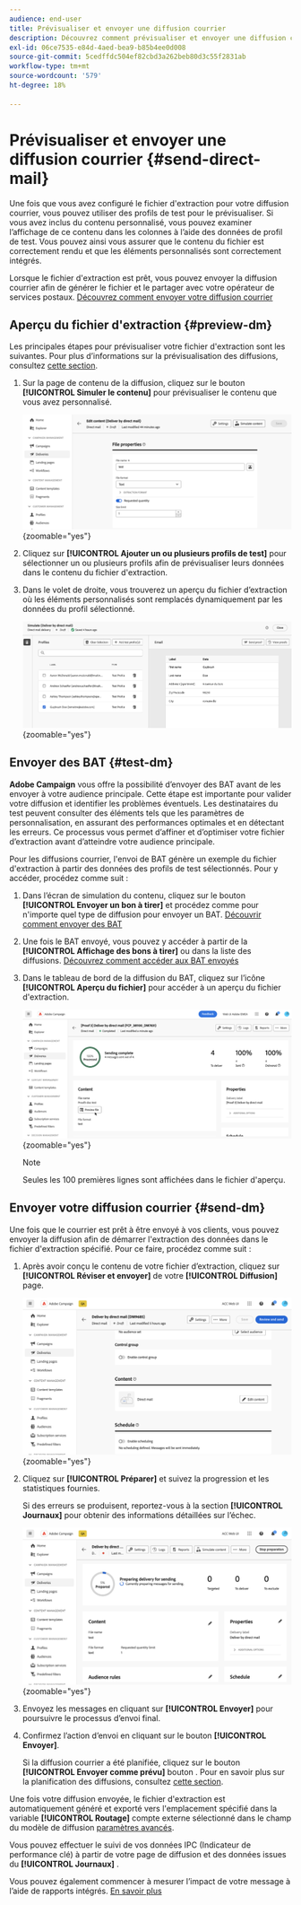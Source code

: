 ```yaml
---
audience: end-user
title: Prévisualiser et envoyer une diffusion courrier
description: Découvrez comment prévisualiser et envoyer une diffusion courrier avec Adobe Campaign Web
exl-id: 06ce7535-e84d-4aed-bea9-b85b4ee0d008
source-git-commit: 5cedffdc504ef82cbd3a262beb80d3c55f2831ab
workflow-type: tm+mt
source-wordcount: '579'
ht-degree: 18%

---
```


# Prévisualiser et envoyer une diffusion courrier {#send-direct-mail}

Une fois que vous avez configuré le fichier d&#39;extraction pour votre diffusion courrier, vous pouvez utiliser des profils de test pour le prévisualiser. Si vous avez inclus du contenu personnalisé, vous pouvez examiner l’affichage de ce contenu dans les colonnes à l’aide des données de profil de test. Vous pouvez ainsi vous assurer que le contenu du fichier est correctement rendu et que les éléments personnalisés sont correctement intégrés.

Lorsque le fichier d&#39;extraction est prêt, vous pouvez envoyer la diffusion courrier afin de générer le fichier et le partager avec votre opérateur de services postaux. [Découvrez comment envoyer votre diffusion courrier](#dm-send)

## Aperçu du fichier d&#39;extraction {#preview-dm}

Les principales étapes pour prévisualiser votre fichier d&#39;extraction sont les suivantes. Pour plus d’informations sur la prévisualisation des diffusions, consultez [cette section](../preview-test/preview-content.md).

1. Sur la page de contenu de la diffusion, cliquez sur le bouton **[!UICONTROL Simuler le contenu]** pour prévisualiser le contenu que vous avez personnalisé.

   ![](assets/dm-simulate.png){zoomable=&quot;yes&quot;}

1. Cliquez sur **[!UICONTROL Ajouter un ou plusieurs profils de test]** pour sélectionner un ou plusieurs profils afin de prévisualiser leurs données dans le contenu du fichier d&#39;extraction.

1. Dans le volet de droite, vous trouverez un aperçu du fichier d’extraction où les éléments personnalisés sont remplacés dynamiquement par les données du profil sélectionné.

   ![](assets/dm-preview-right.png){zoomable=&quot;yes&quot;}

## Envoyer des BAT {#test-dm}

**Adobe Campaign** vous offre la possibilité d’envoyer des BAT avant de les envoyer à votre audience principale. Cette étape est importante pour valider votre diffusion et identifier les problèmes éventuels. Les destinataires du test peuvent consulter des éléments tels que les paramètres de personnalisation, en assurant des performances optimales et en détectant les erreurs. Ce processus vous permet d’affiner et d’optimiser votre fichier d’extraction avant d’atteindre votre audience principale.

Pour les diffusions courrier, l&#39;envoi de BAT génère un exemple du fichier d&#39;extraction à partir des données des profils de test sélectionnés. Pour y accéder, procédez comme suit :

1. Dans l’écran de simulation du contenu, cliquez sur le bouton **[!UICONTROL Envoyer un bon à tirer]** et procédez comme pour n&#39;importe quel type de diffusion pour envoyer un BAT. [Découvrir comment envoyer des BAT](../preview-test/test-deliveries.md)

1. Une fois le BAT envoyé, vous pouvez y accéder à partir de la **[!UICONTROL Affichage des bons à tirer]** ou dans la liste des diffusions. [Découvrez comment accéder aux BAT envoyés](../preview-test/test-deliveries.md#access-test-deliveries)

1. Dans le tableau de bord de la diffusion du BAT, cliquez sur l’icône **[!UICONTROL Aperçu du fichier]** pour accéder à un aperçu du fichier d&#39;extraction.

   ![](assets/dm-proof.png){zoomable=&quot;yes&quot;}

   >[!NOTE]
   >
   >Seules les 100 premières lignes sont affichées dans le fichier d&#39;aperçu.

## Envoyer votre diffusion courrier {#send-dm}

Une fois que le courrier est prêt à être envoyé à vos clients, vous pouvez envoyer la diffusion afin de démarrer l&#39;extraction des données dans le fichier d&#39;extraction spécifié. Pour ce faire, procédez comme suit :

1. Après avoir conçu le contenu de votre fichier d’extraction, cliquez sur **[!UICONTROL Réviser et envoyer]** de votre **[!UICONTROL Diffusion]** page.

   ![](assets/dm-review-send.png){zoomable=&quot;yes&quot;}

1. Cliquez sur **[!UICONTROL Préparer]** et suivez la progression et les statistiques fournies.

   Si des erreurs se produisent, reportez-vous à la section **[!UICONTROL Journaux]** pour obtenir des informations détaillées sur l’échec.

   ![](assets/dm-prepare.png){zoomable=&quot;yes&quot;}

1. Envoyez les messages en cliquant sur **[!UICONTROL Envoyer]** pour poursuivre le processus d’envoi final.

1. Confirmez l’action d’envoi en cliquant sur le bouton **[!UICONTROL Envoyer]**.

   Si la diffusion courrier a été planifiée, cliquez sur le bouton **[!UICONTROL Envoyer comme prévu]** bouton . Pour en savoir plus sur la planification des diffusions, consultez [cette section](../msg/gs-messages.md#schedule-the-delivery-sending).

Une fois votre diffusion envoyée, le fichier d&#39;extraction est automatiquement généré et exporté vers l&#39;emplacement spécifié dans la variable **[!UICONTROL Routage]** compte externe sélectionné dans le champ du modèle de diffusion [paramètres avancés](../advanced-settings/delivery-settings.md).

Vous pouvez effectuer le suivi de vos données IPC (Indicateur de performance clé) à partir de votre page de diffusion et des données issues du **[!UICONTROL Journaux]** .

Vous pouvez également commencer à mesurer l’impact de votre message à l’aide de rapports intégrés. [En savoir plus](../reporting/direct-mail.md)

